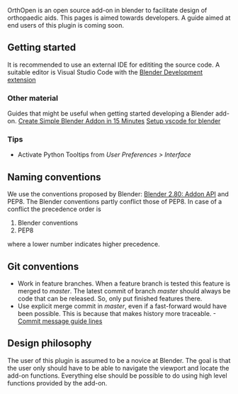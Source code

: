 OrthOpen is an open source add-on in blender to facilitate design of orthopaedic aids. This pages is aimed towards developers. 
A guide aimed at end users of this plugin is coming soon.

## Getting started 
It is recommended to use an external IDE for edititing the source code. A suitable editor is 
Visual Studio Code with the [Blender Development extension](https://marketplace.visualstudio.com/items?itemName=JacquesLucke.blender-development)

### Other material
Guides that might be useful when getting started developing a Blender add-on.
[Create Simple Blender Addon in 15 Minutes](https://www.youtube.com/watch?v=Y67eCfiqJQU)
[Setup vscode for blender](https://www.youtube.com/watch?v=bmpKAluHiEc)

### Tips 
- Activate Python Tooltips from *User Preferences > Interface*

## Naming conventions 
We use the conventions proposed by Blender: [Blender 2.80: Addon API](https://wiki.blender.org/wiki/Reference/Release_Notes/2.80/Python_API/Addons) and 
PEP8. The Blender conventions partly conflict those of PEP8. In case of a conflict the precedence order is 

1. Blender conventions
2. PEP8

where a lower number indicates higher precedence.

## Git conventions 
- Work in feature branches. When a feature branch is tested this feature is merged to *master*. The latest commit of branch *master* should always be code that can be released. So, only put finished features there.
- Use explicit merge commit in *master*, even if a fast-forward would have been possible. This is because that makes history more traceable.
-[Commit message guide lines](https://www.git-scm.com/book/en/v2/Distributed-Git-Contributing-to-a-Project#_commit_guidelines)

## Design philosophy
The user of this plugin is assumed to be a novice at Blender. The goal is that the user only should have to be able to 
navigate the viewport and locate the add-on functions. Everything else should be possible to do using high level functions
provided by the add-on.
